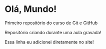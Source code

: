 # Olá, Mundo!
 Primeiro repositório do curso de Git e GitHub
 
 Repositório criando durante uma aula gravada!

Essa linha eu adicionei diretamente no site!
